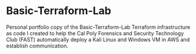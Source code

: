 # Basic-Terraform-Lab
Personal portfolio copy of the Basic-Terraform-Lab Terraform infrastructure as code I created to help the Cal Poly Forensics and Security Technology Club (FAST) automatically deploy a Kali Linux and Windows VM in AWS and establish communication.
